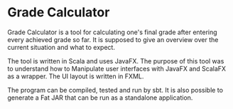 # Grade Calculator #

Grade Calculator is a tool for calculating one's final grade after entering every achieved grade so far. It is supposed to give an overview over the current situation and what to expect.

The tool is written in Scala and uses JavaFX. The purpose of this tool was to understand how to Manipulate user interfaces with JavaFX and ScalaFX as a wrapper. The UI layout is written in FXML.

The program can be compiled, tested and run by sbt. It is also possible to generate a Fat JAR that can be run as a standalone application.